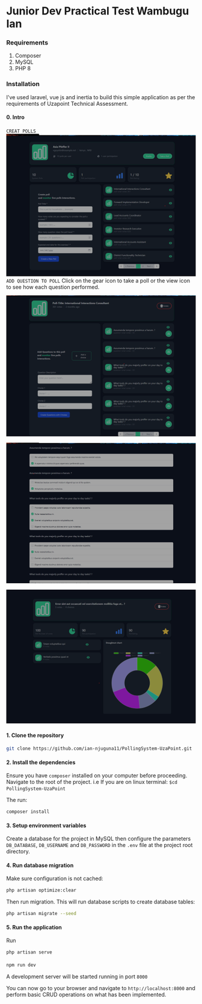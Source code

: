 # Junior Dev Practical Test Wambugu Ian

### Requirements
1. Composer
2. MySQL
3. PHP 8
### Installation

I've used laravel, vue js and inertia to build this simple application as per the requirements of Uzapoint Technical Assessment.

#### 0. Intro
 `CREAT POLLS` 
![screenshot1](create_polls.png)
 `ADD QUESTION TO POLL` Click on the gear icon to take a poll or the view icon to see how each question performed. 

![screenshot1](take_poll_gear.png)

![screenshot1](poll_voting.png)

![screenshot1](questionreports.png)

#### 1. Clone the repository
```bash
git clone https://github.com/ian-njuguna11/PollingSystem-UzaPoint.git
```
#### 2. Install the dependencies
Ensure you have `composer` installed on your computer before proceeding.
Navigate to the root of the project. i.e If you are on linux terminal: `$cd PollingSystem-UzaPoint`

The run:
```bash
composer install
```

#### 3. Setup environment variables
Create a database for the project in MySQL then configure the parameters `DB_DATABASE`, `DB_USERNAME` and `DB_PASSWORD` in the `.env` file at the project root directory.

#### 4. Run database migration
Make sure configuration is not cached:
```bash
php artisan optimize:clear
```

Then run migration. This will run database scripts to create database tables:
```bash
php artisan migrate --seed
```

#### 5. Run the application
Run
```bash
php artisan serve

npm run dev
```



A development server will be started running in port `8000`

You can now go to your browser and navigate to `http://localhost:8000` and perform basic CRUD operations on what has been implemented.
